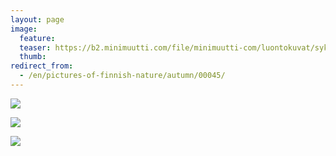 ```yaml
---
layout: page
image:
  feature:
  teaser: https://b2.minimuutti.com/file/minimuutti-com/luontokuvat/syksy/2/DS33025-245px.jpg
  thumb:
redirect_from:
  - /en/pictures-of-finnish-nature/autumn/00045/
---
```


[![](https://b2.minimuutti.com/file/minimuutti-com/luontokuvat/syksy/2/DS33022-800px.jpg)](https://dl.dropboxusercontent.com/sh/ea1wtnz7z734o12/AABXZo82Pzb2yOV2c1Wpnx2Ra/luontokuvat/syksy/2/DS33022.jpg)

[![](https://b2.minimuutti.com/file/minimuutti-com/luontokuvat/syksy/2/DS33025-800px.jpg)](https://dl.dropboxusercontent.com/sh/ea1wtnz7z734o12/AADuDtGeqivJRT_CQParTpXWa/luontokuvat/syksy/2/DS33025.jpg)

[![](https://b2.minimuutti.com/file/minimuutti-com/luontokuvat/syksy/2/DS33027-800px.jpg)](https://dl.dropboxusercontent.com/sh/ea1wtnz7z734o12/AADZhZjLUTjHx5sdN9wWlphRa/luontokuvat/syksy/2/DS33027.jpg)
